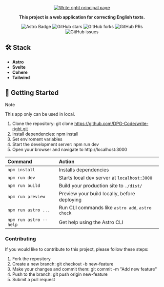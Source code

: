 <div align="center">
  <a href="https://github.com/DPG-Code/write-right">
    <img
      src="https://res.cloudinary.com/dhpxqwsym/image/upload/w_1280,h_720,c_fill/v1678870284/documentations/writeright_itqjow"
      alt="Write right principal page"
    />
  </a>
  <p>
    <b>
      This project is a web application for correcting English texts.
    </b>
  </p>

<div align="center">
<p></p>
</div>

![Astro Badge](https://img.shields.io/badge/Astro-FF3E00?logo=astro&logoColor=fff&style=flat)
![GitHub stars](https://img.shields.io/github/stars/Dpg-Code/write-right)
![GitHub forks](https://img.shields.io/github/forks/Dpg-Code/write-right)
![GitHub PRs](https://img.shields.io/github/issues-pr/Dpg-Code/write-right)
![GitHub issues](https://img.shields.io/github/issues/Dpg-Code/write-right)

</div>

## 🛠️ Stack

- **Astro**
- **Svelte**
- **Cohere**
- **Tailwind**

## 🚀 Getting Started

> [!NOTE]
> This app only can be used in local.

1. Clone the repository: git clone https://github.com/DPG-Code/write-right.git
2. Install dependencies: npm install
3. Set enviroment variables
4. Start the development server: npm run dev
5. Open your browser and navigate to http://localhost:3000


| Command                | Action                                           |
| :--------------------- | :----------------------------------------------- |
| `npm install`          | Installs dependencies                            |
| `npm run dev`          | Starts local dev server at `localhost:3000`      |
| `npm run build`        | Build your production site to `./dist/`          |
| `npm run preview`      | Preview your build locally, before deploying     |
| `npm run astro ...`    | Run CLI commands like `astro add`, `astro check` |
| `npm run astro --help` | Get help using the Astro CLI                     |

### Contributing

If you would like to contribute to this project, please follow these steps:

1. Fork the repository
2. Create a new branch: git checkout -b new-feature
3. Make your changes and commit them: git commit -m "Add new feature"
4. Push to the branch: git push origin new-feature
5. Submit a pull request
